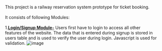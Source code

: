 This project is a railway reservation system prototype for ticket booking.<br><br>
It consists of following Modules:<br><br>
1.<b><u>Login/Signup Module-</b></u> Users first have to login to access all other 
features of the website. The data that is entered during signup is 
stored in users table and is used to verify the user during login. 
Javascript is used for validation.
![image](https://user-images.githubusercontent.com/64093818/147101256-879f10f3-46db-42f5-926b-577472b6776d.png)
